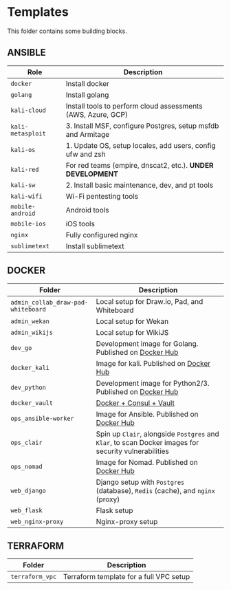 # Templates

This folder contains some building blocks.

## ANSIBLE

| Role              | Description |
| ----              | ----------- |
| `docker`          | Install docker      |
| `golang`          | Install golang      |
| `kali-cloud`      | Install tools to perform cloud assessments (AWS, Azure, GCP) |
| `kali-metasploit` | 3. Install MSF, configure Postgres, setup msfdb and Armitage |
| `kali-os`         | 1. Update OS, setup locales, add users, config ufw and zsh |
| `kali-red`        | For red teams (empire, dnscat2, etc.). **UNDER DEVELOPMENT** |
| `kali-sw`         | 2. Install basic maintenance, dev, and pt tools |
| `kali-wifi`       | Wi-Fi pentesting tools     |
| `mobile-android`  | Android tools              |
| `mobile-ios`      | iOS tools                  |
| `nginx`           | Fully configured nginx     |
| `sublimetext`     | Install sublimetext        |


## DOCKER

| Folder                            | Description |
| --------------------------------- | ----------- |
| `admin_collab_draw-pad-whiteboard`| Local setup for Draw.io, Pad, and Whiteboard |
| `admin_wekan`                     | Local setup for Wekan |
| `admin_wikijs`                    | Local setup for WikiJS |
| `dev_go`                          | Development image for Golang. Published on [Docker Hub](https://cloud.docker.com/u/marcolancini/repository/list)  |
| `docker_kali`                     | Image for kali. Published on [Docker Hub](https://cloud.docker.com/u/marcolancini/repository/list) |
| `dev_python`                      | Development image for Python2/3. Published on [Docker Hub](https://cloud.docker.com/u/marcolancini/repository/list) |
| `docker_vault`                    | [Docker + Consul + Vault](https://github.com/marco-lancini/docker_vault) |
| `ops_ansible-worker`              | Image for Ansible. Published on [Docker Hub](https://cloud.docker.com/u/marcolancini/repository/list) |
| `ops_clair`                       | Spin up `Clair`, alongside `Postgres` and `Klar`, to scan Docker images for security vulnerabilities |
| `ops_nomad`                       | Image for Nomad. Published on [Docker Hub](https://cloud.docker.com/u/marcolancini/repository/list)  |
| `web_django`                      | Django setup with `Postgres` (database), `Redis` (cache), and `nginx` (proxy) |
| `web_flask`                       | Flask setup  |
| `web_nginx-proxy`                 | Nginx-proxy setup |



## TERRAFORM

| Folder                            | Description |
| --------------------------------- | ----------- |
| `terraform_vpc`                   | Terraform template for a full VPC setup |
